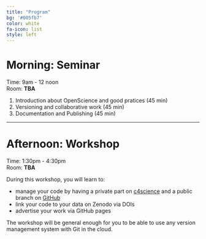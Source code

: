 ```yaml
---
title: "Program"
bg: '#005fb7'
color: white
fa-icon: list
style: left
---
```



# Morning: Seminar 

Time: 9am - 12 noon<br>
Room: **TBA**

1. Introduction about OpenScience and good pratices (45 min)
2. Versioning and collaborative work (45 min)
3. Documentation and Publishing (45 min)

---

# Afternoon: Workshop 

Time: 1:30pm - 4:30pm<br>
Room: **TBA**

During this workshop, you will learn to:

- manage your code by having a private part on [c4science](https://c4science.ch) and a public branch on [GitHub](https://github.com)
- link your code to your data on Zenodo via DOIs
- advertise your work via GitHub pages

The workshop will be general enough for you to be able to use any version management system with Git in the cloud.
